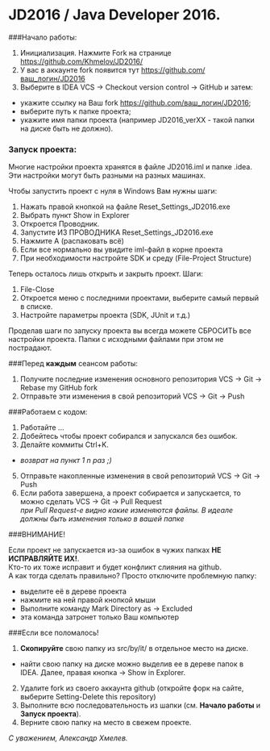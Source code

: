 # JD2016 / Java Developer 2016.

###Начало работы:
1. Инициализация. Нажмите Fork на странице https://github.com/Khmelov/JD2016/
2. У вас в аккаунте fork появится тут  https://github.com/ваш_логин/JD2016
3. Выберите в IDEA VCS -> Checkout version control -> GitHub и затем:
 * укажите ссылку на Ваш fork https://github.com/ваш_логин/JD2016;
 * выберите путь к папке проекта;
 * укажите имя папки проекта (например JD2016_verXX - такой папки на диске быть не должно).

### Запуск проекта:
Многие настройки проекта хранятся в файле JD2016.iml и папке .idea.
Эти настройки могут быть разными на разных машинах.

Чтобы запустить проект с нуля в Windows Вам нужны шаги:
1. Нажать правой кнопкой на файле Reset_Settings_JD2016.exe
2. Выбрать пункт Show in Explorer
3. Откроется Проводник.
4. Запустите ИЗ ПРОВОДНИКА Reset_Settings_JD2016.exe
5. Нажмите A (распаковать всё)
6. Если все нормально вы увидите iml-файл в корне проекта
7. При необходимости настройте SDK и среду (File-Project Structure)

Теперь осталось лишь открыть и закрыть проект. Шаги:
1. File-Close
2. Откроется меню с последними проектами, выберите самый первый в списке.
3. Настройте параметры проекта (SDK, JUnit и т.д.)

Проделав шаги по запуску проекта вы всегда можете СБРОСИТЬ все настройки проекта.
Папки с исходными файлами при этом не пострадают.

###Перед **каждым** сеансом работы:

1. Получите последние изменения основного репозитория VCS -> Git -> Rebase my GitHub fork
2. Отправьте эти изменения в свой репозиторий VCS -> Git -> Push
 
###Работаем с кодом:

1. Работайте ...
2. Добейтесь чтобы проект собирался и запускался без ошибок.
3. Делайте коммиты Ctrl+K.
 * _возврат на пункт 1  n раз ;)_
5. Отправьте накопленные изменения в свой репозиторий VCS -> Git -> Push
6. Если работа завершена, а проект собирается и запускается, то можно сделать VCS -> Git -> Pull Request
<br>_при Pull Request-е видно какие изменяются файлы. В идеале должны быть изменения только в вашей папке_

###ВНИМАНИЕ! 

Если проект не запускается из-за ошибок в чужих папках **НЕ ИСПРАВЛЯЙТЕ ИХ!**. 
<br>Кто-то их тоже исправит и будет конфликт слияния на github.
<br>А как тогда сделать правильно? Просто отключите проблемную папку:
* выделите её в дереве проекта
* нажмите на ней правой кнопкой мыши
* Выполните команду Mark Directory as -> Excluded
* эта команда затронет только Ваш компьютер
 
###Если все поломалось! 

1. **Скопируйте** свою папку из src/by/it/ в отдельное место на диске.
 * найти свою папку на диске можно выделив ее в дереве папок в IDEA. Далее, правая кнопка -> Show in Explorer. 
2. Удалите fork из своего аккаунта github (откройте форк на сайте, выберите Setting-Delete this repository)
3. Выполните всю последовательность из шапки (см. <b>Начало работы</b> и <b>Запуск проекта</b>).
4. Верните свою папку на место в свежем проекте.

_С уважением, Александр Хмелев._

